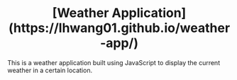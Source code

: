 <h1 align="center">[Weather Application](https://lhwang01.github.io/weather-app/)</h1>

<p>This is a weather application built using JavaScript to display the current weather in a certain location.</p>
